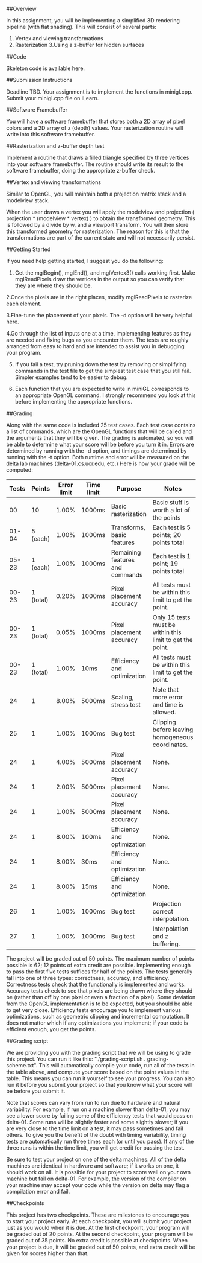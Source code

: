 ##Overview

In this assignment, you will be implementing a simplified 3D rendering pipeline (with flat shading). This will consist of several parts:

1. Vertex and viewing transformations
2. Rasterization
3.Using a z-buffer for hidden surfaces

##Code

Skeleton code is available here.

##Submission Instructions

Deadline TBD.
Your assignment is to implement the functions in minigl.cpp. Submit your minigl.cpp file on iLearn.

##Software Framebuffer

You will have a software framebuffer that stores both a 2D array of pixel colors and a 2D array of z (depth) values. Your rasterization routine will write into this software framebuffer.

##Rasterization and z-buffer depth test

Implement a routine that draws a filled triangle specified by three vertices into your software framebuffer. The routine should write its result to the software framebuffer, doing the appropriate z-buffer check.

##Vertex and viewing transformations

Similar to OpenGL, you will maintain both a projection matrix stack and a modelview stack.

When the user draws a vertex you will apply the modelview and projection ( projection * (modelview * vertex) ) to obtain the transformed geometry. This is followed by a divide by w, and a viewport transform. You will then store this transformed geometry for rasterization. The reason for this is that the transformations are part of the current state and will not necessarily persist.

##Getting Started

If you need help getting started, I suggest you do the following:

1. Get the mglBegin(), mglEnd(), and mglVertex3() calls working first. Make mglReadPixels draw the vertices in the output so you can verify that they are where they should be.

2.Once the pixels are in the right places, modify mglReadPixels to rasterize each element.

3.Fine-tune the placement of your pixels. The -d option will be very helpful here.

4.Go through the list of inputs one at a time, implementing features as they are needed and fixing bugs as you encounter them. The tests are roughly arranged from easy to hard and are intended to assist you in debugging your program.

5. If you fail a test, try pruning down the test by removing or simplifying commands in the test file to get the simplest test case that you still fail. Simpler examples tend to be easier to debug.

6. Each function that you are expected to write in miniGL corresponds to an appropriate OpenGL command. I strongly recommend you look at this before implementing the appropriate functions.

##Grading

Along with the same code is included 25 test cases. Each test case contains a list of commands, which are the OpenGL functions that will be called and the arguments that they will be given. The grading is automated, so you will be able to determine what your score will be before you turn it in. Errors are determined by running with the -d option, and timings are determined by running with the -t option. Both runtime and error will be measured on the delta lab machines (delta-01.cs.ucr.edu, etc.) Here is how your grade will be computed:

Tests |	Points | Error limit | Time limit | Purpose |	Notes |
------|--------|-------------|------------|---------|-------|
00 |	10 |	1.00% |	1000ms |	Basic rasterization |	Basic stuff is worth a lot of the points | 
01-04 |	5 (each) | 1.00% | 1000ms |	Transforms, basic features |	Each test is 5 points; 20 points total | 
05-23 |	1 (each) | 1.00% | 1000ms |	Remaining features and commands |	Each test is 1 point; 19 points total | 
00-23 |	1 (total) | 0.20% | 1000ms |	Pixel placement accuracy |	All tests must be within this limit to get the point. | 
00-23 |	1 (total) | 0.05% | 1000ms |	Pixel placement accuracy |	Only 15 tests must be within this limit to get the point. | 
00-23 |	1 (total) | 1.00% | 10ms |	Efficiency and optimization |	All tests must be within this limit to get the point. |
24 |	1 |	8.00% |	5000ms |	Scaling, stress test |	Note that more error and time is allowed. |
25 |	1 |	1.00% |	1000ms |	Bug test |	Clipping before leaving homogeneous coordinates. |
24 |	1 |	4.00% |	5000ms |	Pixel placement accuracy | None. |
24 |	1 |	2.00% |	5000ms |	Pixel placement accuracy | None. |	
24 |	1 |	1.00% |	5000ms |	Pixel placement accuracy | None. |	
24 |	1 |	8.00% |	100ms |	Efficiency and optimization | None. | 
24 |	1 |	8.00% |	30ms |	Efficiency and optimization | None. |	
24 |	1 |	8.00% |	15ms |	Efficiency and optimization | None. |	
26 |	1 |	1.00% |	1000ms |	Bug test |	Projection correct interpolation. | 
27 |	1 |	1.00% |	1000ms |	Bug test |	Interpolation and z buffering. |

The project will be graded out of 50 points. The maximum number of points possible is 62; 12 points of extra credit are possible. Implementing enough to pass the first five tests suffices for half of the points. The tests generally fall into one of three types: correctness, accuracy, and efficiency. Correctness tests check that the functionally is implemented and works. Accuracy tests check to see that pixels are being drawn where they should be (rather than off by one pixel or even a fraction of a pixel). Some deviation from the OpenGL implementation is to be expected, but you should be able to get very close. Efficiency tests encourage you to implement various optimizations, such as geometric clipping and incremental computation. It does not matter which if any optimizations you implement; if your code is efficient enough, you get the points.

##Grading script

We are providing you with the grading script that we will be using to grade this project. You can run it like this: "./grading-script.sh . grading-scheme.txt". This will automatically compile your code, run all of the tests in the table above, and compute your score based on the point values in the table. This means you can run it yourself to see your progress. You can also run it before you submit your project so that you know what your score will be before you submit it.

Note that scores can vary from run to run due to hardware and natural variability. For example, if run on a machine slower than delta-01, you may see a lower score by failing some of the efficiency tests that would pass on delta-01. Some runs will be slightly faster and some slightly slower; if you are very close to the time limit on a test, it may pass sometimes and fail others. To give you the benefit of the doubt with timing variability, timing tests are automatically run three times each (or until you pass). If any of the three runs is within the time limit, you will get credit for passing the test.

Be sure to test your project on one of the delta machines. All of the delta machines are identical in hardware and software; if it works on one, it should work on all. It is possible for your project to score well on your own machine but fail on delta-01. For example, the version of the compiler on your machine may accept your code while the version on delta may flag a compilation error and fail.

##Checkpoints

This project has two checkpoints. These are milestones to encourage you to start your project early. At each checkpoint, you will submit your project just as you would when it is due. At the first checkpoint, your program will be graded out of 20 points. At the second checkpoint, your program will be graded out of 35 points. No extra credit is possible at checkpoints. When your project is due, it will be graded out of 50 points, and extra credit will be given for scores higher than that.
